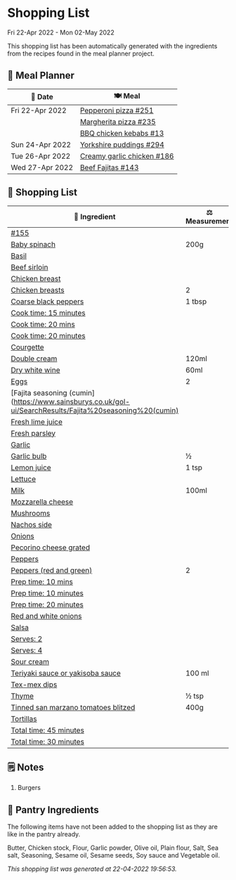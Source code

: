 # Shopping List

Fri 22-Apr 2022 - Mon 02-May 2022

This shopping list has been automatically generated with the ingredients from the recipes found in the meal planner project.

## 📅 Meal Planner

|📅 Date| 🍽️ Meal|
|----|----|
|Fri 22-Apr 2022|[Pepperoni pizza  #251](https://github.com/jcallaghan/The-Cookbook/issues/251)|
||[Margherita pizza #235](https://github.com/jcallaghan/The-Cookbook/issues/235)|
||[BBQ chicken kebabs #13](https://github.com/jcallaghan/The-Cookbook/issues/13)|
|Sun 24-Apr 2022|[Yorkshire puddings #294](https://github.com/jcallaghan/The-Cookbook/issues/294)|
|Tue 26-Apr 2022|[Creamy garlic chicken #186](https://github.com/jcallaghan/The-Cookbook/issues/186)|
|Wed 27-Apr 2022|[Beef Fajitas #143](https://github.com/jcallaghan/The-Cookbook/issues/143)|

## 🛒 Shopping List

| 🍌 Ingredient| ⚖️ Measurement|
|----------|-----------|
|[#155](https://www.sainsburys.co.uk/gol-ui/SearchResults/#155)||
|[Baby spinach](https://www.sainsburys.co.uk/gol-ui/SearchResults/Baby%20spinach)|200g|
|[Basil](https://www.sainsburys.co.uk/gol-ui/SearchResults/Basil)||
|[Beef sirloin](https://www.sainsburys.co.uk/gol-ui/SearchResults/Beef%20sirloin)||
|[Chicken breast](https://www.sainsburys.co.uk/gol-ui/SearchResults/Chicken%20breast)||
|[Chicken breasts](https://www.sainsburys.co.uk/gol-ui/SearchResults/Chicken%20breasts)|2|
|[Coarse black peppers](https://www.sainsburys.co.uk/gol-ui/SearchResults/Coarse%20black%20peppers)|1 tbsp|
|[Cook time: 15 minutes](https://www.sainsburys.co.uk/gol-ui/SearchResults/Cook%20time:%2015%20minutes)||
|[Cook time: 20 mins](https://www.sainsburys.co.uk/gol-ui/SearchResults/Cook%20time:%2020%20mins)||
|[Cook time: 20 minutes](https://www.sainsburys.co.uk/gol-ui/SearchResults/Cook%20time:%2020%20minutes)||
|[Courgette](https://www.sainsburys.co.uk/gol-ui/SearchResults/Courgette)||
|[Double cream](https://www.sainsburys.co.uk/gol-ui/SearchResults/Double%20cream)|120ml|
|[Dry white wine](https://www.sainsburys.co.uk/gol-ui/SearchResults/Dry%20white%20wine)|60ml|
|[Eggs](https://www.sainsburys.co.uk/gol-ui/SearchResults/Eggs)|2|
|[Fajita seasoning (cumin](https://www.sainsburys.co.uk/gol-ui/SearchResults/Fajita%20seasoning%20(cumin)||
|[Fresh lime juice](https://www.sainsburys.co.uk/gol-ui/SearchResults/Fresh%20lime%20juice)||
|[Fresh parsley](https://www.sainsburys.co.uk/gol-ui/SearchResults/Fresh%20parsley)||
|[Garlic](https://www.sainsburys.co.uk/gol-ui/SearchResults/Garlic)||
|[Garlic bulb](https://www.sainsburys.co.uk/gol-ui/SearchResults/Garlic%20bulb)|½|
|[Lemon juice](https://www.sainsburys.co.uk/gol-ui/SearchResults/Lemon%20juice)|1 tsp|
|[Lettuce](https://www.sainsburys.co.uk/gol-ui/SearchResults/Lettuce)||
|[Milk](https://www.sainsburys.co.uk/gol-ui/SearchResults/Milk)|100ml|
|[Mozzarella cheese](https://www.sainsburys.co.uk/gol-ui/SearchResults/Mozzarella%20cheese)||
|[Mushrooms](https://www.sainsburys.co.uk/gol-ui/SearchResults/Mushrooms)||
|[Nachos side](https://www.sainsburys.co.uk/gol-ui/SearchResults/Nachos%20side)||
|[Onions](https://www.sainsburys.co.uk/gol-ui/SearchResults/Onions)||
|[Pecorino cheese grated](https://www.sainsburys.co.uk/gol-ui/SearchResults/Pecorino%20cheese%20grated)||
|[Peppers](https://www.sainsburys.co.uk/gol-ui/SearchResults/Peppers)||
|[Peppers (red and green)](https://www.sainsburys.co.uk/gol-ui/SearchResults/Peppers%20(red%20and%20green))|2|
|[Prep time: 10 mins](https://www.sainsburys.co.uk/gol-ui/SearchResults/Prep%20time:%2010%20mins)||
|[Prep time: 10 minutes](https://www.sainsburys.co.uk/gol-ui/SearchResults/Prep%20time:%2010%20minutes)||
|[Prep time: 20 minutes](https://www.sainsburys.co.uk/gol-ui/SearchResults/Prep%20time:%2020%20minutes)||
|[Red and white onions](https://www.sainsburys.co.uk/gol-ui/SearchResults/Red%20and%20white%20onions)||
|[Salsa](https://www.sainsburys.co.uk/gol-ui/SearchResults/Salsa)||
|[Serves: 2](https://www.sainsburys.co.uk/gol-ui/SearchResults/Serves:%202)||
|[Serves: 4](https://www.sainsburys.co.uk/gol-ui/SearchResults/Serves:%204)||
|[Sour cream](https://www.sainsburys.co.uk/gol-ui/SearchResults/Sour%20cream)||
|[Teriyaki sauce or yakisoba sauce](https://www.sainsburys.co.uk/gol-ui/SearchResults/Teriyaki%20sauce%20or%20yakisoba%20sauce)|100 ml|
|[Tex-mex dips](https://www.sainsburys.co.uk/gol-ui/SearchResults/Tex-mex%20dips)||
|[Thyme](https://www.sainsburys.co.uk/gol-ui/SearchResults/Thyme)|½ tsp|
|[Tinned san marzano tomatoes blitzed](https://www.sainsburys.co.uk/gol-ui/SearchResults/Tinned%20san%20marzano%20tomatoes%20blitzed)|400g|
|[Tortillas](https://www.sainsburys.co.uk/gol-ui/SearchResults/Tortillas)||
|[Total time:  45 minutes](https://www.sainsburys.co.uk/gol-ui/SearchResults/Total%20time:%20%2045%20minutes)||
|[Total time: 30 minutes](https://www.sainsburys.co.uk/gol-ui/SearchResults/Total%20time:%2030%20minutes)||

## 🗒️ Notes

1. Burgers

## 🏪 Pantry Ingredients

The following items have not been added to the shopping list as they are like in the pantry already.

Butter, Chicken stock, Flour, Garlic powder, Olive oil, Plain flour, Salt, Sea salt, Seasoning, Sesame oil, Sesame seeds, Soy sauce and Vegetable oil.


_This shopping list was generated at 22-04-2022 19:56:53._